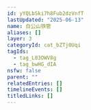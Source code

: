 ```yaml
---
id: yYQLbSki7h8Fub2dzVnfT
lastUpdated: "2025-06-13"
name: 白公山铁管
aliases: []
layer: 3
categoryId: cat_bZTj0Uqi
tagIds:
  - tag_L83OWV8g
  - tag_bwHG_dIA
nsfw: false
parent: ""
relatedEntries: []
timelineEvents: []
titledLinks: []
---
```


